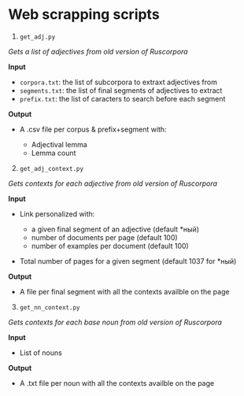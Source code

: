 # Web scrapping scripts

1. `get_adj.py` 

*Gets a list of adjectives from old version of Ruscorpora*

**Input**

- `corpora.txt`: the list of subcorpora to extraxt adjectives from
- `segments.txt`: the list of final segments of adjectives to extract
- `prefix.txt`: the list of caracters to search before each segment

**Output**

- A .csv file per corpus & prefix+segment with: 

    - Adjectival lemma
    - Lemma count

2. `get_adj_context.py`

*Gets contexts for each adjective from old version of Ruscorpora*

**Input**

- Link personalized with:

    - a given final segment of an adjective (default \*ный)
    - number of documents per page (default 100)
    - number of examples per document (default 100)

- Total number of pages for a given segment (default 1037 for \*ный)

**Output**

- A file per final segment with all the contexts availble on the page

3. `get_nn_context.py`

*Gets contexts for each base noun from old version of Ruscorpora*

**Input**

- List of nouns

**Output**

- A .txt file per noun with all the contexts availble on the page
